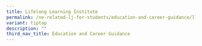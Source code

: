 ```yaml
---
title: Lifelong Learning Institute
permalink: /ne-related-lj-for-students/education-and-career-guidance/lli/
variant: tiptap
description: ""
third_nav_title: Education and Career Guidance
---
```

